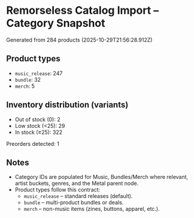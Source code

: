 # Remorseless Catalog Import – Category Snapshot

Generated from 284 products (2025-10-29T21:56:28.912Z)

## Product types

- `music_release`: 247
- `bundle`: 32
- `merch`: 5

## Inventory distribution (variants)

- Out of stock (0): 2
- Low stock (<25): 29
- In stock (≥25): 322

Preorders detected: 1


## Notes

- Category IDs are populated for Music, Bundles/Merch where relevant, artist buckets, genres, and the Metal parent node.
- Product types follow this contract:
  - `music_release` – standard releases (default).
  - `bundle` – multi-product bundles or deals.
  - `merch` – non-music items (zines, buttons, apparel, etc.).
